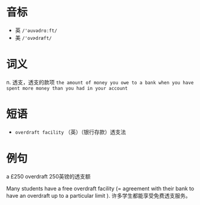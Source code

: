 # 音标

- 英 `/'əuvədrɑːft/`
- 美 `/'ovɚdræft/`

# 词义

n. 透支，透支的款项
`the amount of money you owe to a bank when you have spent more money than you had in your account`

# 短语

- `overdraft facility` （英）（银行存款）透支法

# 例句

a £250 overdraft
250英镑的透支额

Many students have a free overdraft facility (= agreement with their bank to have an overdraft up to a particular limit ).
许多学生都能享受免费透支服务。


